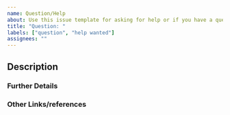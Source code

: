 ```yaml
---
name: Question/Help
about: Use this issue template for asking for help or if you have a question about the downscaler.
title: "Question: "
labels: ["question", "help wanted"]
assignees: ""
---
```


<!--
Need help? You can also ask questions in our Slack channel:
https://inviter.co/kube-downscaler
-->

## Description

<!--
Briefly describe your question or issue.
-->

### Further Details

<!--
Provide any additional information, logs, or configurations that might help.
-->

### Other Links/references

<!-- E.g. related Github issues/MRs or external references -->
